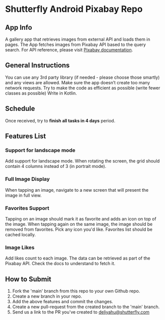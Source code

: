 # Shutterfly Android Pixabay Repo

## App Info

A gallery app that retrieves images from external API and loads them in pages.
The App fetches images from Pixabay API based to the query search.
For API reference, please visit [Pixabay documentation](https://pixabay.com/api/docs/).

## General Instructions

You can use any 3rd party library (if needed - please choose those smartly) and any views are allowed.
Make sure the app doesn’t create too many network requests.
Try to make the code as efficient as possible (write fewer classes as possible)
Write in Kotlin.

## Schedule

Once received, try to **finish all tasks in 4 days** period.

## Features List

### Support for landscape mode

Add support for landscape mode.
When rotating the screen, the grid should contain 4 columns instead of 3 (in portrait mode).

### Full Image Display

When tapping an image, navigate to a new screen that will present the image in full view.

### Favorites Support

Tapping on an image should mark it as favorite and adds an icon on top of the image. When tapping again on the same image, the image should be removed from favorites.
Pick any icon you'd like.
Favorites list should be cached locally.

### Image Likes

Add likes count to each image. The data can be retrieved as part of the Pixabay API.
Check the docs to understand to fetch it.

## How to Submit

1. Fork the 'main' branch from this repo to your own Github repo.
2. Create a new branch in your repo.
3. Add the above features and commit the changes.
4. Create a new pull-request from the created branch to the 'main' branch.
5. Send us a link to the PR you've created to <deliyahu@shutterfly.com>

